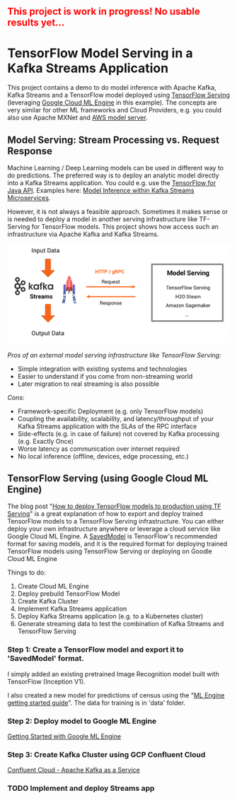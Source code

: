 ## <span style="color:red">This project is work in progress! No usable results yet...</span>

# TensorFlow Model Serving in a Kafka Streams Application
This project contains a demo to do model inference with Apache Kafka, Kafka Streams and a TensorFlow model deployed using [TensorFlow Serving](https://www.tensorflow.org/serving/) (leveraging [Google Cloud ML Engine](https://cloud.google.com/ml-engine/docs/tensorflow/deploying-models) in this example). The concepts are very similar for other ML frameworks and Cloud Providers, e.g. you could also use Apache MXNet and [AWS model server](https://github.com/awslabs/mxnet-model-server).

## Model Serving: Stream Processing vs. Request Response
Machine Learning / Deep Learning models can be used in different way to do predictions. The preferred way is to deploy an analytic model directly into a Kafka Streams application. You could e.g. use the [TensorFlow for Java API](https://www.tensorflow.org/install/install_java). Examples here: [Model Inference within Kafka Streams Microservices](https://github.com/kaiwaehner/kafka-streams-machine-learning-examples). 

However, it is not always a feasible approach. Sometimes it makes sense or is needed to deploy a model in another serving infrastructure like TF-Serving for TensorFlow models. This project shows how access such an infrastructure via Apache Kafka and Kafka Streams.

![Model Serving: Stream Processing vs. Request Response](pictures/Model_Inference_Stream_Processing_vs_Request_Response.png)

*Pros of an external model serving infrastructure like TensorFlow Serving:*
- Simple integration with existing systems and technologies
- Easier to understand if you come from non-streaming world
- Later migration to real streaming is also possible

*Cons:*
- Framework-specific Deployment (e.g. only TensorFlow models)
- Coupling the availability, scalability, and latency/throughput of your Kafka Streams application with the SLAs of the RPC interface
- Side-effects (e.g. in case of failure) not covered by Kafka processing (e.g. Exactly Once)
- Worse latency as communication over internet required
- No local inference (offline, devices, edge processing, etc.)

## TensorFlow Serving (using Google Cloud ML Engine)
The blog post "[How to deploy TensorFlow models to production using TF Serving](https://medium.freecodecamp.org/how-to-deploy-tensorflow-models-to-production-using-tf-serving-4b4b78d41700)" is a great explanation of how to export and deploy trained TensorFlow models to a TensorFlow Serving infrastructure. You can either deploy your own infrastructure anywhere or leverage a cloud service like Google Cloud ML Engine. A [SavedModel](https://www.tensorflow.org/programmers_guide/saved_model#build_and_load_a_savedmodel) is TensorFlow's recommended format for saving models, and it is the required format for deploying trained TensorFlow models using TensorFlow Serving or deploying on Goodle Cloud ML Engine

Things to do:
1. Create Cloud ML Engine
2. Deploy prebuild TensorFlow Model
3. Create Kafka Cluster
4. Implement Kafka Streams application
5. Deploy Kafka Streams application (e.g. to a Kubernetes cluster)
6. Generate streaming data to test the combination of Kafka Streams and TensorFlow Serving


### Step 1: Create a TensorFlow model and export it to 'SavedModel' format.
I simply added an existing pretrained Image Recognition model built with TensorFlow (Inception V1). 

I also created a new model for predictions of census using the "[ML Engine getting started guide](https://cloud.google.com/ml-engine/docs/tensorflow/getting-started-training-prediction)". The data for training is in 'data' folder.

### Step 2: Deploy model to Google ML Engine
[Getting Started with Google ML Engine](https://cloud.google.com/ml-engine/docs/tensorflow/deploying-models)

### Step 3: Create Kafka Cluster using GCP Confluent Cloud
[Confluent Cloud - Apache Kafka as a Service](https://www.confluent.io/confluent-cloud/)

### TODO Implement and deploy Streams app


